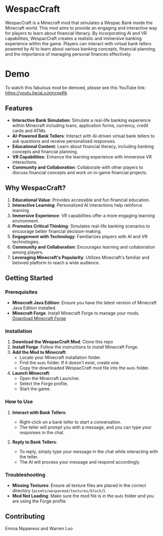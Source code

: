 # WespacCraft

WespacCraft is a Minecraft mod that simulates a Wespac Bank inside the Minecraft world. This mod aims to provide an engaging and interactive way for players to learn about financial literacy. By incorporating AI and VR capabilities, WespacCraft creates a realistic and immersive banking experience within the game. Players can interact with virtual bank tellers powered by AI to learn about various banking concepts, financial planning, and the importance of managing personal finances effectively.

# Demo

To watch this fabulous mod be demoed, please see this YouTube link: https://youtu.be/aLsJxmcpeRk

## Features

- **Interactive Bank Simulation**: Simulate a real-life banking experience within Minecraft including loans, application forms, currency, credit cards and ATMs.
- **AI-Powered Bank Tellers**: Interact with AI-driven virtual bank tellers to ask questions and receive personalized responses.
- **Educational Content**: Learn about financial literacy, including banking concepts and financial planning.
- **VR Capabilities**: Enhance the learning experience with immersive VR interactions.
- **Community and Collaboration**: Collaborate with other players to discuss financial concepts and work on in-game financial projects.

## Why WespacCraft?

1. **Educational Value**: Provides accessible and fun financial education.
2. **Interactive Learning**: Personalized AI interactions help reinforce learning.
3. **Immersive Experience**: VR capabilities offer a more engaging learning environment.
4. **Promotes Critical Thinking**: Simulates real-life banking scenarios to encourage better financial decision-making.
5. **Engagement with Technology**: Familiarizes players with AI and VR technologies.
6. **Community and Collaboration**: Encourages learning and collaboration among players.
7. **Leveraging Minecraft's Popularity**: Utilizes Minecraft's familiar and beloved platform to reach a wide audience.

## Getting Started

### Prerequisites

- **Minecraft Java Edition**: Ensure you have the latest version of Minecraft Java Edition installed.
- **Minecraft Forge**: Install Minecraft Forge to manage your mods. [Download Minecraft Forge](https://files.minecraftforge.net/)

### Installation

1. **Download the WespacCraft Mod**: Clone this repo
2. **Install Forge**: Follow the instructions to install Minecraft Forge.
3. **Add the Mod to Minecraft**:
    - Locate your Minecraft installation folder.
    - Find the `mods` folder. If it doesn't exist, create one.
    - Copy the downloaded WespacCraft mod file into the `mods` folder.
4. **Launch Minecraft**:
    - Open the Minecraft Launcher.
    - Select the Forge profile.
    - Start the game.

### How to Use

1. **Interact with Bank Tellers**:
    - Right-click on a bank teller to start a conversation.
    - The teller will prompt you with a message, and you can type your responses in the chat.

2. **Reply to Bank Tellers**:
    - To reply, simply type your message in the chat while interacting with the teller.
    - The AI will process your message and respond accordingly.

### Troubleshooting

- **Missing Textures**: Ensure all texture files are placed in the correct directory (`assets/wespacmod/textures/block/`).
- **Mod Not Loading**: Make sure the mod file is in the `mods` folder and you are using the Forge profile.

## Contributing

Emma Nipperess and Warren Luo